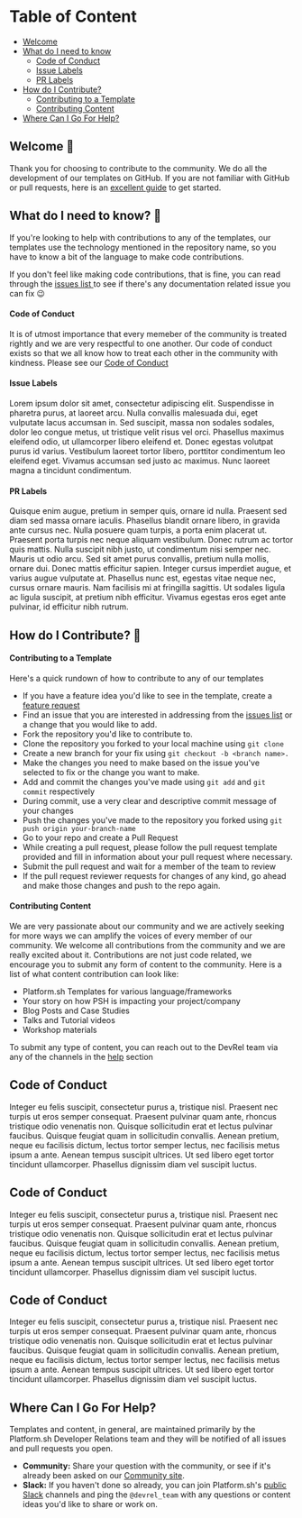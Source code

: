 # Table of Content

- [Welcome](#welcome-)
- [What do I need to know](#what-do-i-need-to-know-)
  - [Code of Conduct](#code-of-conduct)
  - [Issue Labels](#issue-labels)
  - [PR Labels](#pr-labels)
- [How do I Contribute?](#how-do-i-contribute-)
  - [Contributing to a Template](#contributing-to-a-template)
  - [Contributing Content](#contributing-content)
- [Where Can I Go For Help?](#where-can-i-go-for-help)

## Welcome 👋

Thank you for choosing to contribute to the community. We do all the development of our templates on GitHub. If you are not familiar with GitHub or pull requests, here is an [excellent guide](https://guides.github.com/activities/hello-world/) to get started.

## What do I need to know? 🤔

If you're looking to help with contributions to any of the templates, our templates use the technology mentioned in the repository name, so you have to know a bit of the language to make code contributions.

If you don't feel like making code contributions, that is fine, you can read through the [issues list ](/issues) to see if there's any documentation related issue you can fix 😉

#### Code of Conduct

It is of utmost importance that every memeber of the community is treated rightly and we are very respectful to one another. Our code of conduct exists so that we all know how to treat each other in the community with kindness. Please see our [Code of Conduct]()

#### Issue Labels

Lorem ipsum dolor sit amet, consectetur adipiscing elit. Suspendisse in pharetra purus, at laoreet arcu. Nulla convallis malesuada dui, eget vulputate lacus accumsan in. Sed suscipit, massa non sodales sodales, dolor leo congue metus, ut tristique velit risus vel orci. Phasellus maximus eleifend odio, ut ullamcorper libero eleifend et. Donec egestas volutpat purus id varius. Vestibulum laoreet tortor libero, porttitor condimentum leo eleifend eget. Vivamus accumsan sed justo ac maximus. Nunc laoreet magna a tincidunt condimentum.

#### PR Labels

Quisque enim augue, pretium in semper quis, ornare id nulla. Praesent sed diam sed massa ornare iaculis. Phasellus blandit ornare libero, in gravida ante cursus nec. Nulla posuere quam turpis, a porta enim placerat ut. Praesent porta turpis nec neque aliquam vestibulum. Donec rutrum ac tortor quis mattis. Nulla suscipit nibh justo, ut condimentum nisi semper nec. Mauris ut odio arcu. Sed sit amet purus convallis, pretium nulla mollis, ornare dui. Donec mattis efficitur sapien. Integer cursus imperdiet augue, et varius augue vulputate at. Phasellus nunc est, egestas vitae neque nec, cursus ornare mauris. Nam facilisis mi at fringilla sagittis. Ut sodales ligula ac ligula suscipit, at pretium nibh efficitur. Vivamus egestas eros eget ante pulvinar, id efficitur nibh rutrum.

## How do I Contribute? 📝

#### Contributing to a Template

Here's a quick rundown of how to contribute to any of our templates

- If you have a feature idea you'd like to see in the template, create a [feature request](https://github.com/chadwcarlson/metabase/issues/new?assignees=&labels=feature+request&template=feature_request.md&title=)
  <br>
- Find an issue that you are interested in addressing from the [issues list](/issues) or a change that you would like to add.
  <br>
- Fork the repository you'd like to contribute to.
  <br>
- Clone the repository you forked to your local machine using `git clone`
  <br>
- Create a new branch for your fix using `git checkout -b <branch name>.`
  <br>
- Make the changes you need to make based on the issue you've selected to fix or the change you want to make.
  <br>
- Add and commit the changes you've made using `git add` and `git commit` respectively
  <br>
- During commit, use a very clear and descriptive commit message of your changes
  <br>
- Push the changes you've made to the repository you forked using `git push origin your-branch-name`
  <br>
- Go to your repo and create a Pull Request
  <br>
- While creating a pull request, please follow the pull request template provided and fill in information about your pull request where necessary.
  <br>
- Submit the pull request and wait for a member of the team to review
  <br>
- If the pull request reviewer requests for changes of any kind, go ahead and make those changes and push to the repo again.
  <br>

#### Contributing Content

We are very passionate about our community and we are actively seeking for more ways we can amplify the voices of every member of our community. We welcome all contributions from the community and we are really excited about it. Contributions are not just code related, we encourage you to submit any form of content to the community. Here is a list of what content contribution can look like:

- Platform.sh Templates for various language/frameworks
  <br>
- Your story on how PSH is impacting your project/company
  <br>
- Blog Posts and Case Studies
  <br>
- Talks and Tutorial videos
  <br>
- Workshop materials

To submit any type of content, you can reach out to the DevRel team via any of the channels in the [help](#where-can-i-go-for-help) section


## Code of Conduct

Integer eu felis suscipit, consectetur purus a, tristique nisl. Praesent nec turpis ut eros semper consequat. Praesent pulvinar quam ante, rhoncus tristique odio venenatis non. Quisque sollicitudin erat et lectus pulvinar faucibus. Quisque feugiat quam in sollicitudin convallis. Aenean pretium, neque eu facilisis dictum, lectus tortor semper lectus, nec facilisis metus ipsum a ante. Aenean tempus suscipit ultrices. Ut sed libero eget tortor tincidunt ullamcorper. Phasellus dignissim diam vel suscipit luctus.

## Code of Conduct

Integer eu felis suscipit, consectetur purus a, tristique nisl. Praesent nec turpis ut eros semper consequat. Praesent pulvinar quam ante, rhoncus tristique odio venenatis non. Quisque sollicitudin erat et lectus pulvinar faucibus. Quisque feugiat quam in sollicitudin convallis. Aenean pretium, neque eu facilisis dictum, lectus tortor semper lectus, nec facilisis metus ipsum a ante. Aenean tempus suscipit ultrices. Ut sed libero eget tortor tincidunt ullamcorper. Phasellus dignissim diam vel suscipit luctus.

## Code of Conduct

Integer eu felis suscipit, consectetur purus a, tristique nisl. Praesent nec turpis ut eros semper consequat. Praesent pulvinar quam ante, rhoncus tristique odio venenatis non. Quisque sollicitudin erat et lectus pulvinar faucibus. Quisque feugiat quam in sollicitudin convallis. Aenean pretium, neque eu facilisis dictum, lectus tortor semper lectus, nec facilisis metus ipsum a ante. Aenean tempus suscipit ultrices. Ut sed libero eget tortor tincidunt ullamcorper. Phasellus dignissim diam vel suscipit luctus.

## Where Can I Go For Help?

Templates and content, in general, are maintained primarily by the Platform.sh Developer Relations team and they will be notified of all issues and pull requests you open.

- **Community:** Share your question with the community, or see if it's already been asked on our [Community site](https://community.platform.sh).
- **Slack:** If you haven't done so already, you can join Platform.sh's [public Slack](https://chat.platform.sh/) channels and ping the `@devrel_team` with any questions or content ideas you'd like to share or work on.
  # <!-- - **E-mail:** You can also reach the DevRel team directly at `devrel@platform.sh`. -->
